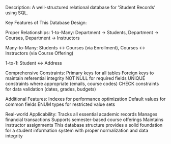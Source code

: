 Description:
A well-structured relational database for 'Student Records’ using SQL.

Key Features of This Database Design:

Proper Relationships:
1-to-Many: Department → Students, Department → Courses, Department → Instructors

Many-to-Many: Students ↔ Courses (via Enrollment), Courses ↔ Instructors (via Course Offering)

1-to-1: Student ↔ Address

Comprehensive Constraints:
Primary keys for all tables
Foreign keys to maintain referential integrity
NOT NULL for required fields
UNIQUE constraints where appropriate (emails, course codes)
CHECK constraints for data validation (dates, grades, budgets)

Additional Features:
Indexes for performance optimization
Default values for common fields
ENUM types for restricted value sets

Real-world Applicability:
Tracks all essential academic records
Manages financial transactions
Supports semester-based course offerings
Maintains instructor assignments
This database structure provides a solid foundation for a student information system with proper normalization and data integrity
